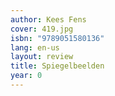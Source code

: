 ```yaml
---
author: Kees Fens
cover: 419.jpg
isbn: "9789051580136"
lang: en-us
layout: review
title: Spiegelbeelden
year: 0
---
```

